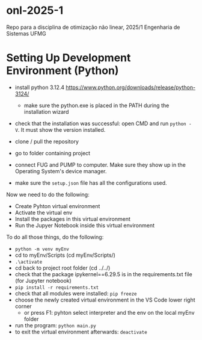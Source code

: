 # onl-2025-1
Repo para a disciplina de otimização não linear, 2025/1 Engenharia de Sistemas UFMG

# Setting Up Development Environment (Python)

- install python 3.12.4 https://www.python.org/downloads/release/python-3124/
    - make sure the python.exe is placed in the PATH during the installation wizard

- check that the installation was successful: open CMD and run `python -V`. It must show the version installed.
- clone / pull the repository
- go to folder containing project
- connect FUG and PUMP to computer. Make sure they show up in the Operating System's device manager.
- make sure the `setup.json` file has all the configurations used.

Now we need to do the following:
 * Create Pyhton virtual environment
 * Activate the virtual env
 * Install the packages in this virtual environment
 * Run the Jupyer Notebook inside this virtual environment
 
To do all those things, do the following:
- `python -m venv myEnv`
- cd to myEnv/Scripts (cd myEnv/Scripts/)
- `.\activate`
- cd back to project root folder (cd ../../)
- check that the package ipykernel==6.29.5 is in the requirements.txt file (for Jupyter notebook)
- `pip install -r requirements.txt`
- check that all modules were installed: `pip freeze`
- choose the newly created virtual environment in the VS Code lower right corner
    - or press F1: pyhton select interpreter and the env on the local myEnv folder
- run the program: `python main.py`
- to exit the virtual environment afterwards: `deactivate`
